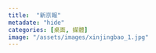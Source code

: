 ```yaml
---
title:  "新京報"
metadate: "hide"
categories: [桌面, 媒體]
image: "/assets/images/xinjingbao_1.jpg"
---
```

